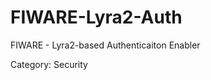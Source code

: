 FIWARE-Lyra2-Auth
=================

FIWARE - Lyra2-based Authenticaiton Enabler

Category: Security
